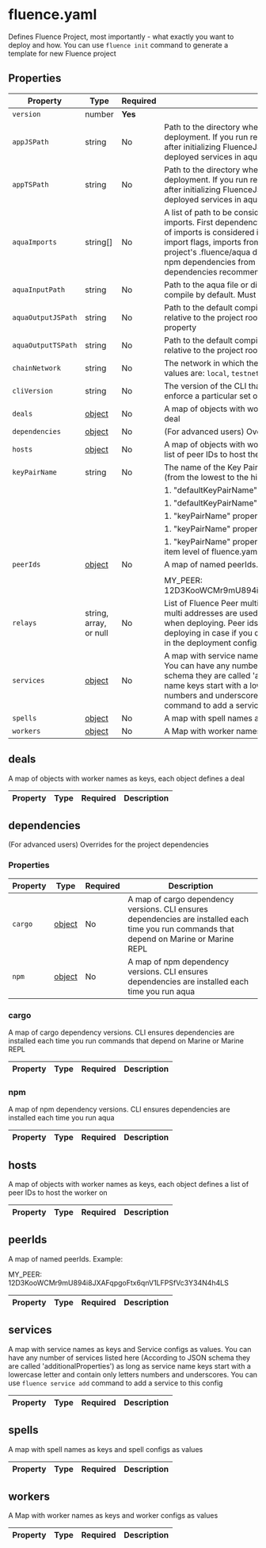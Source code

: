 # fluence.yaml

Defines Fluence Project, most importantly - what exactly you want to deploy and how. You can use `fluence init` command to generate a template for new Fluence project

## Properties

| Property           | Type                    | Required | Description                                                                                                                                                                                                                                                                                                                                                                                                                          |
|--------------------|-------------------------|----------|--------------------------------------------------------------------------------------------------------------------------------------------------------------------------------------------------------------------------------------------------------------------------------------------------------------------------------------------------------------------------------------------------------------------------------------|
| `version`          | number                  | **Yes**  |                                                                                                                                                                                                                                                                                                                                                                                                                                      |
| `appJSPath`        | string                  | No       | Path to the directory where you want to generate app.js after deployment. If you run registerApp() function in your javascript code after initializing FluenceJS client you will be able to access ids of the deployed services in aqua                                                                                                                                                                                              |
| `appTSPath`        | string                  | No       | Path to the directory where you want to generate app.ts after deployment. If you run registerApp() function in your typescript code after initializing FluenceJS client you will be able to access ids of the deployed services in aqua                                                                                                                                                                                              |
| `aquaImports`      | string[]                | No       | A list of path to be considered by aqua compiler to be used as imports. First dependency in the list has the highest priority. Priority of imports is considered in the following order: imports from --import flags, imports from aquaImports property in fluence.yaml, project's .fluence/aqua dir, npm dependencies from fluence.yaml, npm dependencies from user's .fluence/config.yaml, npm dependencies recommended by fluence |
| `aquaInputPath`    | string                  | No       | Path to the aqua file or directory with aqua files that you want to compile by default. Must be relative to the project root dir                                                                                                                                                                                                                                                                                                     |
| `aquaOutputJSPath` | string                  | No       | Path to the default compilation target dir from aqua to js. Must be relative to the project root dir. Overrides 'aquaOutputTSPath' property                                                                                                                                                                                                                                                                                          |
| `aquaOutputTSPath` | string                  | No       | Path to the default compilation target dir from aqua to ts. Must be relative to the project root dir                                                                                                                                                                                                                                                                                                                                 |
| `chainNetwork`     | string                  | No       | The network in which the transactions will be carried out Possible values are: `local`, `testnet`.                                                                                                                                                                                                                                                                                                                                   |
| `cliVersion`       | string                  | No       | The version of the CLI that is compatible with this project. Set this to enforce a particular set of versions of all fluence components                                                                                                                                                                                                                                                                                              |
| `deals`            | [object](#deals)        | No       | A map of objects with worker names as keys, each object defines a deal                                                                                                                                                                                                                                                                                                                                                               |
| `dependencies`     | [object](#dependencies) | No       | (For advanced users) Overrides for the project dependencies                                                                                                                                                                                                                                                                                                                                                                          |
| `hosts`            | [object](#hosts)        | No       | A map of objects with worker names as keys, each object defines a list of peer IDs to host the worker on                                                                                                                                                                                                                                                                                                                             |
| `keyPairName`      | string                  | No       | The name of the Key Pair to use. It is resolved in the following order (from the lowest to the highest priority):                                                                                                                                                                                                                                                                                                                    |
|                    |                         |          | 1. "defaultKeyPairName" property from user-secrets.yaml                                                                                                                                                                                                                                                                                                                                                                              |
|                    |                         |          | 1. "defaultKeyPairName" property from project-secrets.yaml                                                                                                                                                                                                                                                                                                                                                                           |
|                    |                         |          | 1. "keyPairName" property from the top level of fluence.yaml                                                                                                                                                                                                                                                                                                                                                                         |
|                    |                         |          | 1. "keyPairName" property from the "services" level of fluence.yaml                                                                                                                                                                                                                                                                                                                                                                  |
|                    |                         |          | 1. "keyPairName" property from the individual "deploy" property item level of fluence.yaml                                                                                                                                                                                                                                                                                                                                           |
| `peerIds`          | [object](#peerids)      | No       | A map of named peerIds. Example:                                                                                                                                                                                                                                                                                                                                                                                                     |
|                    |                         |          |                                                                                                                                                                                                                                                                                                                                                                                                                                      |
|                    |                         |          | MY_PEER: 12D3KooWCMr9mU894i8JXAFqpgoFtx6qnV1LFPSfVc3Y34N4h4LS                                                                                                                                                                                                                                                                                                                                                                        |
| `relays`           | string, array, or null  | No       | List of Fluence Peer multi addresses or a name of the network. This multi addresses are used for connecting to the Fluence network when deploying. Peer ids from these addresses are also used for deploying in case if you don't specify "peerId" or "peerIds" property in the deployment config. Default: kras                                                                                                                     |
| `services`         | [object](#services)     | No       | A map with service names as keys and Service configs as values. You can have any number of services listed here (According to JSON schema they are called 'additionalProperties') as long as service name keys start with a lowercase letter and contain only letters numbers and underscores. You can use `fluence service add` command to add a service to this config                                                             |
| `spells`           | [object](#spells)       | No       | A map with spell names as keys and spell configs as values                                                                                                                                                                                                                                                                                                                                                                           |
| `workers`          | [object](#workers)      | No       | A Map with worker names as keys and worker configs as values                                                                                                                                                                                                                                                                                                                                                                         |

## deals

A map of objects with worker names as keys, each object defines a deal

| Property | Type | Required | Description |
|----------|------|----------|-------------|

## dependencies

(For advanced users) Overrides for the project dependencies

### Properties

| Property | Type             | Required | Description                                                                                                                                |
|----------|------------------|----------|--------------------------------------------------------------------------------------------------------------------------------------------|
| `cargo`  | [object](#cargo) | No       | A map of cargo dependency versions. CLI ensures dependencies are installed each time you run commands that depend on Marine or Marine REPL |
| `npm`    | [object](#npm)   | No       | A map of npm dependency versions. CLI ensures dependencies are installed each time you run aqua                                            |

### cargo

A map of cargo dependency versions. CLI ensures dependencies are installed each time you run commands that depend on Marine or Marine REPL

| Property | Type | Required | Description |
|----------|------|----------|-------------|

### npm

A map of npm dependency versions. CLI ensures dependencies are installed each time you run aqua

| Property | Type | Required | Description |
|----------|------|----------|-------------|

## hosts

A map of objects with worker names as keys, each object defines a list of peer IDs to host the worker on

| Property | Type | Required | Description |
|----------|------|----------|-------------|

## peerIds

A map of named peerIds. Example:

MY_PEER: 12D3KooWCMr9mU894i8JXAFqpgoFtx6qnV1LFPSfVc3Y34N4h4LS

| Property | Type | Required | Description |
|----------|------|----------|-------------|

## services

A map with service names as keys and Service configs as values. You can have any number of services listed here (According to JSON schema they are called 'additionalProperties') as long as service name keys start with a lowercase letter and contain only letters numbers and underscores. You can use `fluence service add` command to add a service to this config

| Property | Type | Required | Description |
|----------|------|----------|-------------|

## spells

A map with spell names as keys and spell configs as values

| Property | Type | Required | Description |
|----------|------|----------|-------------|

## workers

A Map with worker names as keys and worker configs as values

| Property | Type | Required | Description |
|----------|------|----------|-------------|

